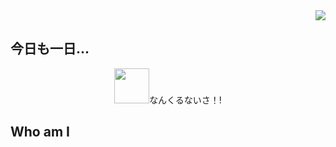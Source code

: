 <div align="right">
  <img src="https://komarev.com/ghpvc/?username=Sanchi7412&style=for-the-badge" />
</div>

## 今日も一日...
<div align="center">
    <img src="https://media3.giphy.com/media/v1.Y2lkPTc5MGI3NjExc3pwZTk5MmlqZmVkYzFnMDMyaTY0NXFhdWFqeGw5dWo5aW5heWZrcyZlcD12MV9pbnRlcm5hbF9naWZfYnlfaWQmY3Q9Zw/lJNoBCvQYp7nq/giphy.webp" width="56">なんくるないさ！!
</div>

## Who am I



